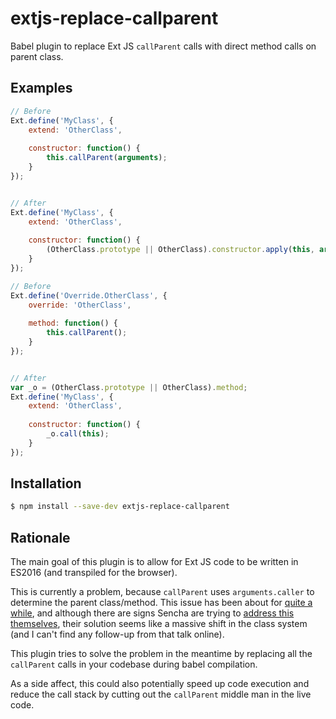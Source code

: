 # extjs-replace-callparent

Babel plugin to replace Ext JS `callParent` calls with direct method calls on parent class.

## Examples

```javascript
// Before
Ext.define('MyClass', {
    extend: 'OtherClass',
    
    constructor: function() {
        this.callParent(arguments);
    }    
});


// After
Ext.define('MyClass', {
    extend: 'OtherClass',
    
    constructor: function() {
        (OtherClass.prototype || OtherClass).constructor.apply(this, arguments);
    }    
});
```
```javascript
// Before
Ext.define('Override.OtherClass', {
    override: 'OtherClass',
    
    method: function() {
        this.callParent();
    }    
});


// After
var _o = (OtherClass.prototype || OtherClass).method;
Ext.define('MyClass', {
    extend: 'OtherClass',
    
    constructor: function() {
        _o.call(this);
    }    
});
```


## Installation

```sh
$ npm install --save-dev extjs-replace-callparent
```

## Rationale

The main goal of this plugin is to allow for Ext JS code to be written in ES2016 (and transpiled for the browser).

This is currently a problem, because `callParent` uses `arguments.caller` to determine the parent class/method.
This issue has been about for [quite a while](https://www.sencha.com/forum/showthread.php?132503-callParent()-breaks-Firefox-when-using-js-strict-mode),
and although there are signs Sencha are trying to [address this themselves](https://www.youtube.com/watch?v=Ben17b1K4RY&index=28&list=PL6F9Ss2VSSeL0txSI7d1dOfia5o7ff8hp),
their solution seems like a massive shift in the class system (and I can't find any follow-up from that talk online).

This plugin tries to solve the problem in the meantime by replacing all the `callParent` calls in your codebase during
babel compilation.

As a side affect, this could also potentially speed up code execution and reduce the call stack by
cutting out the `callParent` middle man in the live code.
